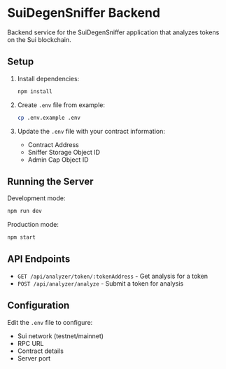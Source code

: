 # SuiDegenSniffer Backend

Backend service for the SuiDegenSniffer application that analyzes tokens on the Sui blockchain.

## Setup

1. Install dependencies:
   ```bash
   npm install
   ```

2. Create `.env` file from example:
   ```bash
   cp .env.example .env
   ```

3. Update the `.env` file with your contract information:
   - Contract Address
   - Sniffer Storage Object ID
   - Admin Cap Object ID

## Running the Server

Development mode:
```bash
npm run dev
```

Production mode:
```bash
npm start
```

## API Endpoints

- `GET /api/analyzer/token/:tokenAddress` - Get analysis for a token
- `POST /api/analyzer/analyze` - Submit a token for analysis

## Configuration

Edit the `.env` file to configure:
- Sui network (testnet/mainnet)
- RPC URL
- Contract details
- Server port